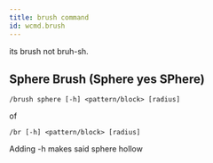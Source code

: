 ```yaml
---
title: brush command
id: wcmd.brush
---
```

its brush not bruh-sh.
<h2> Sphere Brush (Sphere yes SPhere) </h2>

```
/brush sphere [-h] <pattern/block> [radius]
```
of
```
/br [-h] <pattern/block> [radius]
```

Adding -h makes said sphere hollow 
